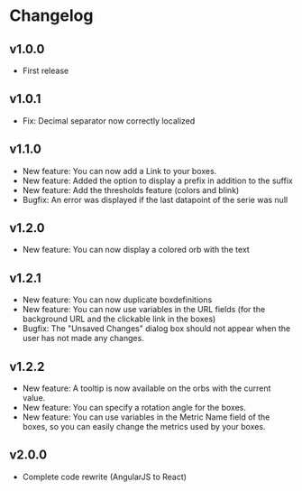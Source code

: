 # Changelog

## v1.0.0

- First release

## v1.0.1

- Fix: Decimal separator now correctly localized

## v1.1.0

- New feature: You can now add a Link to your boxes.
- New feature: Added the option to display a prefix in addition to the suffix
- New feature: Add the thresholds feature (colors and blink)
- Bugfix: An error was displayed if the last datapoint of the serie was null

## v1.2.0
- New feature: You can now display a colored orb with the text

## v1.2.1
- New feature: You can now duplicate boxdefinitions
- New feature: You can now use variables in the URL fields (for the background URL and the clickable link in the boxes)
- Bugfix: The "Unsaved Changes" dialog box should not appear when the user has not made any changes.

## v1.2.2
- New feature: A tooltip is now available on the orbs with the current value.
- New feature: You can specify a rotation angle for the boxes.
- New feature: You can use variables in the Metric Name field of the boxes, so you can easily change the metrics used by your boxes.

## v2.0.0
- Complete code rewrite (AngularJS to React)

